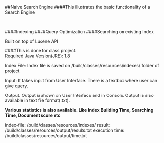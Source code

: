 ##Naive Search Engine
####This illustrates the basic functionality of a Search Engine

</br>


####Indexing
####Query Optimization
####Searching on existing Index 


<p>Built on top of Lucene API</p>


####This is done for class project.  
Required Java Version(JRE): 1.8

Index File: Index file is saved on  /build/classes/resources/indexes/ folder of  project

Input: It takes input from User Interface. There is a textbox where user can give query.

Output: Output is shown on User Interface and in Console. 
Output is also available in text file format(.txt). 

<p><b>Various statistics is also available. Like Index Building Time, Searching Time, Document score etc  </b></p>

index-file: /build/classes/resources/indexes/
result: /build/classes/resources/output/results.txt
execution time: /build/classes/resources/output/time.txt
